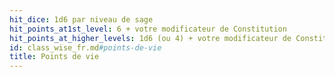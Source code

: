 ```yaml
---
hit_dice: 1d6 par niveau de sage
hit_points_at1st_level: 6 + votre modificateur de Constitution
hit_points_at_higher_levels: 1d6 (ou 4) + votre modificateur de Constitution par niveau de sage après le niveau 1
id: class_wise_fr.md#points-de-vie
title: Points de vie
---
```


